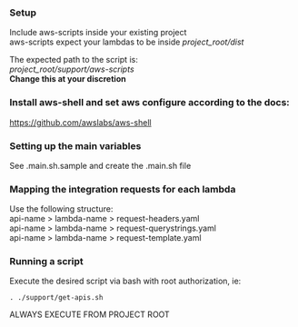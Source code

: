 ### Setup
Include aws-scripts inside your existing project  
aws-scripts expect your lambdas to be inside *project_root/dist*  

The expected path to the script is:  
*project_root/support/aws-scripts*  
**Change this at your discretion**

### Install aws-shell and set aws configure according to the docs:
https://github.com/awslabs/aws-shell

### Setting up the main variables
See .main.sh.sample and create the .main.sh file

### Mapping the integration requests for each lambda
Use the following structure:  
api-name > lambda-name > request-headers.yaml  
api-name > lambda-name > request-querystrings.yaml  
api-name > lambda-name > request-template.yaml

### Running a script
Execute the desired script via bash with root authorization, ie:
```
. ./support/get-apis.sh
```

ALWAYS EXECUTE FROM PROJECT ROOT
